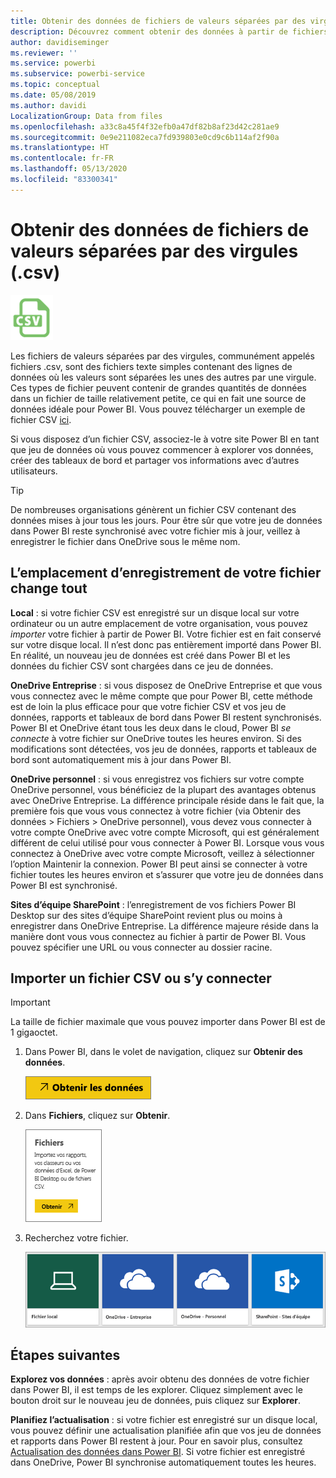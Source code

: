 ```yaml
---
title: Obtenir des données de fichiers de valeurs séparées par des virgules (.csv)
description: Découvrez comment obtenir des données à partir de fichiers CSV dans Power BI
author: davidiseminger
ms.reviewer: ''
ms.service: powerbi
ms.subservice: powerbi-service
ms.topic: conceptual
ms.date: 05/08/2019
ms.author: davidi
LocalizationGroup: Data from files
ms.openlocfilehash: a33c8a45f4f32efb0a47df82b8af23d42c281ae9
ms.sourcegitcommit: 0e9e211082eca7fd939803e0cd9c6b114af2f90a
ms.translationtype: HT
ms.contentlocale: fr-FR
ms.lasthandoff: 05/13/2020
ms.locfileid: "83300341"
---
```

# <a name="get-data-from-comma-separated-value-csv-files"></a>Obtenir des données de fichiers de valeurs séparées par des virgules (.csv)
![](media/service-comma-separated-value-files/csv_icon.png)

Les fichiers de valeurs séparées par des virgules, communément appelés fichiers .csv, sont des fichiers texte simples contenant des lignes de données où les valeurs sont séparées les unes des autres par une virgule. Ces types de fichier peuvent contenir de grandes quantités de données dans un fichier de taille relativement petite, ce qui en fait une source de données idéale pour Power BI. Vous pouvez télécharger un exemple de fichier CSV [ici](https://go.microsoft.com/fwlink/?LinkID=619356).

Si vous disposez d’un fichier CSV, associez-le à votre site Power BI en tant que jeu de données où vous pouvez commencer à explorer vos données, créer des tableaux de bord et partager vos informations avec d’autres utilisateurs.

>[!TIP]
>De nombreuses organisations génèrent un fichier CSV contenant des données mises à jour tous les jours. Pour être sûr que votre jeu de données dans Power BI reste synchronisé avec votre fichier mis à jour, veillez à enregistrer le fichier dans OneDrive sous le même nom.

## <a name="where-your-file-is-saved-makes-a-difference"></a>L’emplacement d’enregistrement de votre fichier change tout
**Local** : si votre fichier CSV est enregistré sur un disque local sur votre ordinateur ou un autre emplacement de votre organisation, vous pouvez *importer* votre fichier à partir de Power BI. Votre fichier est en fait conservé sur votre disque local. Il n’est donc pas entièrement importé dans Power BI. En réalité, un nouveau jeu de données est créé dans Power BI et les données du fichier CSV sont chargées dans ce jeu de données.

**OneDrive Entreprise** : si vous disposez de OneDrive Entreprise et que vous vous connectez avec le même compte que pour Power BI, cette méthode est de loin la plus efficace pour que votre fichier CSV et vos jeu de données, rapports et tableaux de bord dans Power BI restent synchronisés. Power BI et OneDrive étant tous les deux dans le cloud, Power BI *se connecte* à votre fichier sur OneDrive toutes les heures environ. Si des modifications sont détectées, vos jeu de données, rapports et tableaux de bord sont automatiquement mis à jour dans Power BI.

**OneDrive personnel** : si vous enregistrez vos fichiers sur votre compte OneDrive personnel, vous bénéficiez de la plupart des avantages obtenus avec OneDrive Entreprise. La différence principale réside dans le fait que, la première fois que vous vous connectez à votre fichier (via Obtenir des données > Fichiers > OneDrive personnel), vous devez vous connecter à votre compte OneDrive avec votre compte Microsoft, qui est généralement différent de celui utilisé pour vous connecter à Power BI. Lorsque vous vous connectez à OneDrive avec votre compte Microsoft, veillez à sélectionner l’option Maintenir la connexion. Power BI peut ainsi se connecter à votre fichier toutes les heures environ et s’assurer que votre jeu de données dans Power BI est synchronisé.

**Sites d’équipe SharePoint** : l’enregistrement de vos fichiers Power BI Desktop sur des sites d’équipe SharePoint revient plus ou moins à enregistrer dans OneDrive Entreprise. La différence majeure réside dans la manière dont vous vous connectez au fichier à partir de Power BI. Vous pouvez spécifier une URL ou vous connecter au dossier racine.

## <a name="import-or-connect-to-a-csv-file"></a>Importer un fichier CSV ou s’y connecter
>[!IMPORTANT]
>La taille de fichier maximale que vous pouvez importer dans Power BI est de 1 gigaoctet.

1. Dans Power BI, dans le volet de navigation, cliquez sur **Obtenir des données**.
   
   ![](media/service-comma-separated-value-files/csv_get_data_button.png)
2. Dans **Fichiers**, cliquez sur **Obtenir**.
   
   ![](media/service-comma-separated-value-files/csv_files_get.png)
3. Recherchez votre fichier.
   
   ![](media/service-comma-separated-value-files/csv_find_your_file.png)

## <a name="next-steps"></a>Étapes suivantes
**Explorez vos données** : après avoir obtenu des données de votre fichier dans Power BI, il est temps de les explorer. Cliquez simplement avec le bouton droit sur le nouveau jeu de données, puis cliquez sur **Explorer**.

**Planifiez l’actualisation** : si votre fichier est enregistré sur un disque local, vous pouvez définir une actualisation planifiée afin que vos jeu de données et rapports dans Power BI restent à jour. Pour en savoir plus, consultez [Actualisation des données dans Power BI](refresh-data.md). Si votre fichier est enregistré dans OneDrive, Power BI synchronise automatiquement toutes les heures.


